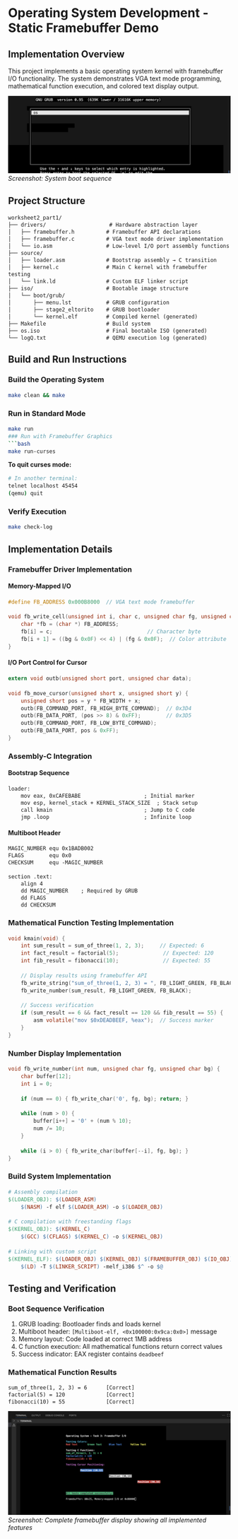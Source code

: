 # Operating System Development - Static Framebuffer Demo

## Implementation Overview
This project implements a basic operating system kernel with framebuffer I/O functionality. The system demonstrates VGA text mode programming, mathematical function execution, and colored text display output.

![Boot Sequence](images/boot-sequence.png)
*Screenshot: System boot sequence*

## Project Structure

```
worksheet2_part1/
├── drivers/                    # Hardware abstraction layer
│   ├── framebuffer.h          # Framebuffer API declarations
│   ├── framebuffer.c          # VGA text mode driver implementation
│   └── io.asm                 # Low-level I/O port assembly functions
├── source/
│   ├── loader.asm             # Bootstrap assembly → C transition
│   ├── kernel.c               # Main C kernel with framebuffer testing
│   └── link.ld                # Custom ELF linker script
├── iso/                       # Bootable image structure
│   └── boot/grub/
│       ├── menu.lst           # GRUB configuration
│       ├── stage2_eltorito    # GRUB bootloader
│       └── kernel.elf         # Compiled kernel (generated)
├── Makefile                   # Build system
├── os.iso                     # Final bootable ISO (generated)
└── logQ.txt                   # QEMU execution log (generated)
```
## Build and Run Instructions

### Build the Operating System
```bash
make clean && make
```

### Run in Standard Mode
```bash
make run
### Run with Framebuffer Graphics
```bash
make run-curses
```

**To quit curses mode:**
```bash
# In another terminal:
telnet localhost 45454
(qemu) quit
```

### Verify Execution
```bash
make check-log
```

## Implementation Details

### Framebuffer Driver Implementation

#### Memory-Mapped I/O
```c
#define FB_ADDRESS 0x000B8000  // VGA text mode framebuffer

void fb_write_cell(unsigned int i, char c, unsigned char fg, unsigned char bg) {
    char *fb = (char *) FB_ADDRESS;
    fb[i] = c;                              // Character byte
    fb[i + 1] = ((bg & 0x0F) << 4) | (fg & 0x0F);  // Color attribute
}
```

#### I/O Port Control for Cursor
```c
extern void outb(unsigned short port, unsigned char data);

void fb_move_cursor(unsigned short x, unsigned short y) {
    unsigned short pos = y * FB_WIDTH + x;
    outb(FB_COMMAND_PORT, FB_HIGH_BYTE_COMMAND);  // 0x3D4
    outb(FB_DATA_PORT, (pos >> 8) & 0xFF);        // 0x3D5
    outb(FB_COMMAND_PORT, FB_LOW_BYTE_COMMAND);
    outb(FB_DATA_PORT, pos & 0xFF);
}
```

### Assembly-C Integration

#### Bootstrap Sequence
```assembly
loader:
    mov eax, 0xCAFEBABE                    ; Initial marker
    mov esp, kernel_stack + KERNEL_STACK_SIZE  ; Stack setup
    call kmain                             ; Jump to C code
    jmp .loop                              ; Infinite loop
```

#### Multiboot Header
```assembly
MAGIC_NUMBER equ 0x1BADB002
FLAGS        equ 0x0
CHECKSUM     equ -MAGIC_NUMBER

section .text:
    align 4
    dd MAGIC_NUMBER    ; Required by GRUB
    dd FLAGS
    dd CHECKSUM
```

### Mathematical Function Testing Implementation
```c
void kmain(void) {
    int sum_result = sum_of_three(1, 2, 3);     // Expected: 6
    int fact_result = factorial(5);              // Expected: 120  
    int fib_result = fibonacci(10);              // Expected: 55
    
    // Display results using framebuffer API
    fb_write_string("sum_of_three(1, 2, 3) = ", FB_LIGHT_GREEN, FB_BLACK);
    fb_write_number(sum_result, FB_LIGHT_GREEN, FB_BLACK);
    
    // Success verification
    if (sum_result == 6 && fact_result == 120 && fib_result == 55) {
        asm volatile("mov $0xDEADBEEF, %eax");  // Success marker
    }
}
```

### Number Display Implementation
```c
void fb_write_number(int num, unsigned char fg, unsigned char bg) {
    char buffer[12];
    int i = 0;
    
    if (num == 0) { fb_write_char('0', fg, bg); return; }
    
    while (num > 0) {
        buffer[i++] = '0' + (num % 10);
        num /= 10;
    }
    
    while (i > 0) { fb_write_char(buffer[--i], fg, bg); }
}
```

### Build System Implementation
```makefile
# Assembly compilation
$(LOADER_OBJ): $(LOADER_ASM)
    $(NASM) -f elf $(LOADER_ASM) -o $(LOADER_OBJ)

# C compilation with freestanding flags
$(KERNEL_OBJ): $(KERNEL_C)
    $(GCC) $(CFLAGS) $(KERNEL_C) -o $(KERNEL_OBJ)

# Linking with custom script
$(KERNEL_ELF): $(LOADER_OBJ) $(KERNEL_OBJ) $(FRAMEBUFFER_OBJ) $(IO_OBJ)
    $(LD) -T $(LINKER_SCRIPT) -melf_i386 $^ -o $@
```

## Testing and Verification

### Boot Sequence Verification
1. GRUB loading: Bootloader finds and loads kernel
2. Multiboot header: `[Multiboot-elf, <0x100000:0x9ca:0x0>]` message
3. Memory layout: Code loaded at correct 1MB address
4. C function execution: All mathematical functions return correct values
5. Success indicator: EAX register contains `deadbeef`

### Mathematical Function Results
```
sum_of_three(1, 2, 3) = 6      [Correct]
factorial(5) = 120             [Correct]  
fibonacci(10) = 55             [Correct]
```
![Final Result](images/complete-system.png)
*Screenshot: Complete framebuffer display showing all implemented features*
